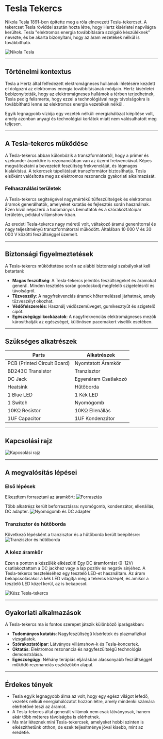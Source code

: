 # Tesla Tekercs

Nikola Tesla 1891-ben építette meg a róla elnevezett Tesla-tekercset. A tekercset Tesla röviddel azután hozta létre, hogy Hertz kísérletei napvilágra kerültek. Tesla "elektromos energia továbbítására szolgáló készüléknek" nevezte, és be akarta bizonyítani, hogy az áram vezetékek nélkül is továbbítható.

![Nikola Tesla](img/teslaarcirva.png)

---

## Történelmi kontextus

Tesla a Hertz által felfedezett elektromágneses hullámok ihletésére kezdett el dolgozni az elektromos energia továbbításának módjain. Hertz kísérletei bebizonyították, hogy az elektromágneses hullámok a térben terjedhetnek, Tesla pedig felismerte, hogy ezzel a technológiával nagy távolságokra is továbbítható lenne az elektromos energia vezetékek nélkül. 

Egyik legnagyobb víziója egy vezeték nélküli energiahálózat kiépítése volt, amely azonban anyagi és technológiai korlátok miatt nem valósulhatott meg teljesen.

---

## A Tesla-tekercs működése
A Tesla-tekercs abban különbözik a transzformátortól, hogy a primer és szekunder áramköre is rezonanciában van az üzemi frekvenciával. Képes megváltoztatni a bevezetett feszültség frekvenciáját, és légmagos kialakítású. A tekercsek tápellátását transzformátor biztosíthatja. Tesla elsőként valósította meg az elektromos rezonancia gyakorlati alkalmazását.

### Felhasználási területek
A Tesla-tekercs segítségével nagymértékű túlfeszültségek és elektromos áramok generálhatók, amelyeket kutatás és fejlesztés során használnak. Ezen kívül népszerű a tudományos bemutatók és a szórakoztatóipar területén, például villámshow-kban.

Az eredeti Tesla-tekercs nagy méretű volt, váltakozó áramú generátorral és nagy teljesítményű transzformátorral működött. Általában 10 000 V és 30 000 V közötti feszültséggel üzemelt.

---

## Biztonsági figyelmeztetések

A Tesla-tekercs működtetése során az alábbi biztonsági szabályokat kell betartani:

- **Magas feszültség**: A Tesla-tekercs jelentős feszültségeket és áramokat generál. Minden tesztelés során gondoskodj megfelelő szigetelésről és távolságról.
- **Tűzveszély**: A nagyfrekvenciás áramok hőtermeléssel járhatnak, amely tűzveszélyt okozhat.
- **Védőfelszerelés**: Használj védőszemüveget, gumikesztyűt és szigetelő cipőt.
- **Egészségügyi kockázatok**: A nagyfrekvenciás elektromágneses mezők károsíthatják az egészséget, különösen pacemakert viselők esetében.

---

## Szükséges alkatrészek

| **Parts**               | **Alkatrészek**          |
|--------------------------|--------------------------|
| PCB (Printed Circuit Board) | Nyomtatott Áramkör    |
| BD243C Transistor        | Tranzisztor             |
| DC Jack                  | Egyenáram Csatlakozó    |
| Heatsink                 | Hűtőborda              |
| 1 Blue LED               | 1 Kék LED              |
| 1 Switch                 | Nyomógomb              |
| 10KΩ Resistor            | 10KΩ Ellenállás         |
| 1UF Capacitor            | 1UF Kondenzátor        |

---

## Kapcsolási rajz

![Kapcsolási rajz](img/kapcsolási%20rajz.png)

---

## A megvalósítás lépései

### Első lépések
Elkezdtem forrasztani az áramkört:
![Forrasztás](img/led%20ellanllas%202.png)

Több alkatrész került beforrasztásra: nyomógomb, kondenzátor, ellenállás, DC adapter.
![Nyomógomb és DC adapter](img/nyomodc.png)

### Tranzisztor és hűtőborda
Következő lépésként a tranzisztor és a hűtőborda került beépítésre:
![Tranzisztor és hűtőborda](img/transistor.png)

### A kész áramkör
Ezen a ponton a készülék elkészült! Egy DC áramforrást (9-12V) csatlakoztattam a DC jackhez vagy a lap pozitív és negatív sínjéhez. A Tesla-tekercs teszteléséhez egy tesztelő LED-et használtam. Az áram bekapcsolásakor a kék LED világítja meg a tekercs közepét, és amikor a tesztelő LED közel kerül, az is bekapcsol.

![Kész Tesla-tekercs](img/20230126_213101.jpg)

---

## Gyakorlati alkalmazások

A Tesla-tekercs ma is fontos szerepet játszik különböző iparágakban:

- **Tudományos kutatás**: Nagyfeszültségű kísérletek és plazmafizikai vizsgálatok.
- **Szórakoztatóipar**: Látványos villámshow-k és Tesla-koncertek.
- **Oktatás**: Elektromos rezonancia és nagyfeszültségű technológia demonstrálása.
- **Egészségügy**: Néhány terápiás eljárásban alacsonyabb feszültséggel működő rezonanciás eszközökön alapul.

---

## Érdekes tények

- Tesla egyik legnagyobb álma az volt, hogy egy egész világot lefedő, vezeték nélküli energiahálózatot hozzon létre, amely mindenki számára elérhetővé teszi az áramot.
- A Tesla-tekercs által generált villámok nem csak látványosak, hanem akár több méteres távolságba is elérhetnek.
- Ma már léteznek mini Tesla-tekercsek, amelyeket hobbi szinten is elkészíthetünk otthon, de ezek teljesítménye jóval kisebb, mint az eredetié.

